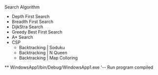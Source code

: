 Search Algorithm
  - Depth First Search
  - Breadth First Search
  - DijkStra Search
  - Greedy Best First Search
  - A* Search
  - CSP
    - Backtracking | Soduku
    - Backtracking | N Queen
    - Backtracking | Map  Colloring
    
** WindowsApp1/bin/Debug/WindowsApp1.exe      '-- Run program compiled
